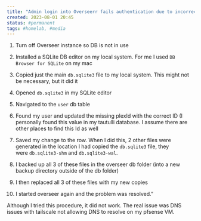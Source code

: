 ```yaml
---
title: "Admin login into Overseerr fails authentication due to incorrect Plex ID"
created: 2023-08-01 20:45
status: #permanent
tags: #homelab, #media
---
```



1. Turn off Overseer instance so DB is not in use
    
2. Installed a SQLite DB editor on my local system. For me I used `DB Browser for SQLite` on my mac
    
3. Copied just the main `db.sqlite3` file to my local system. This might not be necessary, but it did it
    
4. Opened `db.sqlite3` in my SQLite editor
    
5. Navigated to the `user` db table
    
6. Found my user and updated the missing plexId with the correct ID (I personally found this value in my tautulli database. I assume there are other places to find this Id as well
    
7. Saved my change to the row. When I did this, 2 other files were generated in the location I had copied the `db.sqlite3` file, they were `db.sqlite3-shm` and `db.sqlite3-wal`.
    
8. I backed up all 3 of these files in the overseer db folder (into a new backup directory outside of the db folder)
    
9. I then replaced all 3 of these files with my new copies
    
10. I started overseer again and the problem was resolved.”

Although I tried this procedure, it did not work. The real issue was DNS issues with tailscale not allowing DNS to resolve on my pfsense VM.